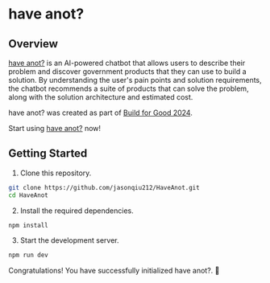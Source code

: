 # have anot?

## Overview

[have anot?](https://have-anot.vercel.app/) is an AI-powered chatbot that allows users to describe their problem and discover government products that they can use to build a solution. By understanding the user's pain points and solution requirements, the chatbot recommends a suite of products that can solve the problem, along with the solution architecture and estimated cost.

have anot? was created as part of [Build for Good 2024](https://www.build.gov.sg/).

Start using [have anot?](https://have-anot.vercel.app/) now!

## Getting Started

1. Clone this repository.

```bash
git clone https://github.com/jasonqiu212/HaveAnot.git
cd HaveAnot
```

2. Install the required dependencies.

```bash
npm install
```

3. Start the development server.

```bash
npm run dev
```

Congratulations! You have successfully initialized have anot?. :tada:

